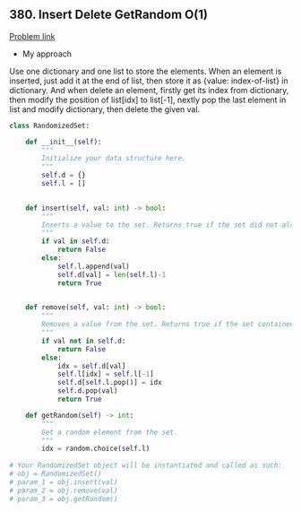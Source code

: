 ## 380. Insert Delete GetRandom O(1)

[Problem link](https://leetcode.com/problems/insert-delete-getrandom-o1/)

- My approach

Use one dictionary and one list to store the elements. When an element is inserted, just add it at the end of list, then store it as {value: index-of-list} in dictionary.
And when delete an element, firstly get its index from dictionary, then modify the position of list[idx] to list[-1], nextly pop the last element in list and modify dictionary, then 
delete the given val.

```python
class RandomizedSet:

    def __init__(self):
        """
        Initialize your data structure here.
        """
        self.d = {}
        self.l = []
        

    def insert(self, val: int) -> bool:
        """
        Inserts a value to the set. Returns true if the set did not already contain the specified element.
        """
        if val in self.d:
            return False
        else:
            self.l.append(val)
            self.d[val] = len(self.l)-1
            return True
        

    def remove(self, val: int) -> bool:
        """
        Removes a value from the set. Returns true if the set contained the specified element.
        """
        if val not in self.d:
            return False
        else:
            idx = self.d[val]
            self.l[idx] = self.l[-1]
            self.d[self.l.pop()] = idx
            self.d.pop(val)
            return True

    def getRandom(self) -> int:
        """
        Get a random element from the set.
        """
        idx = random.choice(self.l)
    
# Your RandomizedSet object will be instantiated and called as such:
# obj = RandomizedSet()
# param_1 = obj.insert(val)
# param_2 = obj.remove(val)
# param_3 = obj.getRandom()
```

